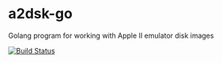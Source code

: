 # a2dsk-go
Golang program for working with Apple II emulator disk images

[![Build Status](https://travis-ci.org/JohnStrunk/a2dsk-go.svg?branch=master)](https://travis-ci.org/JohnStrunk/a2dsk-go)
